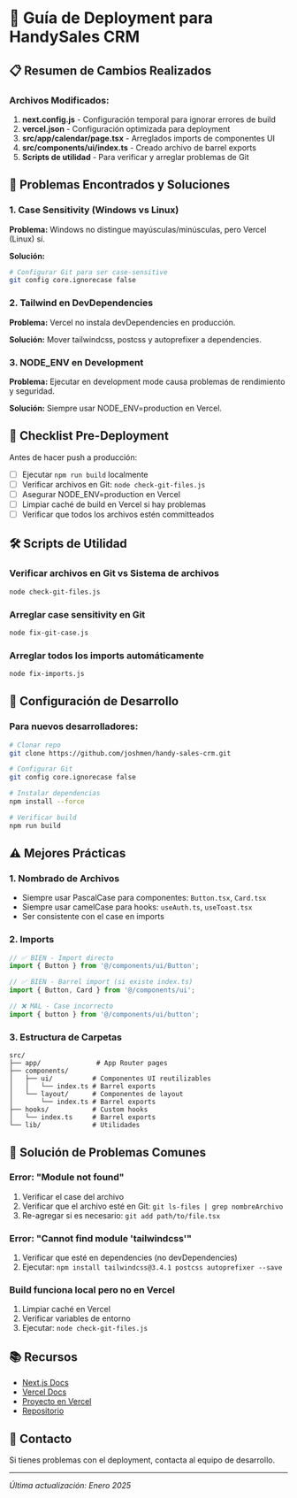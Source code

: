 # 🚀 Guía de Deployment para HandySales CRM

## 📋 Resumen de Cambios Realizados

### Archivos Modificados:
1. **next.config.js** - Configuración temporal para ignorar errores de build
2. **vercel.json** - Configuración optimizada para deployment
3. **src/app/calendar/page.tsx** - Arreglados imports de componentes UI
4. **src/components/ui/index.ts** - Creado archivo de barrel exports
5. **Scripts de utilidad** - Para verificar y arreglar problemas de Git

## 🐛 Problemas Encontrados y Soluciones

### 1. **Case Sensitivity (Windows vs Linux)**
**Problema:** Windows no distingue mayúsculas/minúsculas, pero Vercel (Linux) sí.

**Solución:**
```bash
# Configurar Git para ser case-sensitive
git config core.ignorecase false
```

### 2. **Tailwind en DevDependencies**
**Problema:** Vercel no instala devDependencies en producción.

**Solución:** Mover tailwindcss, postcss y autoprefixer a dependencies.

### 3. **NODE_ENV en Development**
**Problema:** Ejecutar en development mode causa problemas de rendimiento y seguridad.

**Solución:** Siempre usar NODE_ENV=production en Vercel.

## 📝 Checklist Pre-Deployment

Antes de hacer push a producción:

- [ ] Ejecutar `npm run build` localmente
- [ ] Verificar archivos en Git: `node check-git-files.js`
- [ ] Asegurar NODE_ENV=production en Vercel
- [ ] Limpiar caché de build en Vercel si hay problemas
- [ ] Verificar que todos los archivos estén committeados

## 🛠️ Scripts de Utilidad

### Verificar archivos en Git vs Sistema de archivos
```bash
node check-git-files.js
```

### Arreglar case sensitivity en Git
```bash
node fix-git-case.js
```

### Arreglar todos los imports automáticamente
```bash
node fix-imports.js
```

## 🔧 Configuración de Desarrollo

### Para nuevos desarrolladores:
```bash
# Clonar repo
git clone https://github.com/joshmen/handy-sales-crm.git

# Configurar Git
git config core.ignorecase false

# Instalar dependencias
npm install --force

# Verificar build
npm run build
```

## ⚠️ Mejores Prácticas

### 1. **Nombrado de Archivos**
- Siempre usar PascalCase para componentes: `Button.tsx`, `Card.tsx`
- Siempre usar camelCase para hooks: `useAuth.ts`, `useToast.tsx`
- Ser consistente con el case en imports

### 2. **Imports**
```typescript
// ✅ BIEN - Import directo
import { Button } from '@/components/ui/Button';

// ✅ BIEN - Barrel import (si existe index.ts)
import { Button, Card } from '@/components/ui';

// ❌ MAL - Case incorrecto
import { button } from '@/components/ui/button';
```

### 3. **Estructura de Carpetas**
```
src/
├── app/              # App Router pages
├── components/
│   ├── ui/          # Componentes UI reutilizables
│   │   └── index.ts # Barrel exports
│   └── layout/      # Componentes de layout
│       └── index.ts # Barrel exports
├── hooks/           # Custom hooks
│   └── index.ts     # Barrel exports
└── lib/             # Utilidades
```

## 🚨 Solución de Problemas Comunes

### Error: "Module not found"
1. Verificar el case del archivo
2. Verificar que el archivo esté en Git: `git ls-files | grep nombreArchivo`
3. Re-agregar si es necesario: `git add path/to/file.tsx`

### Error: "Cannot find module 'tailwindcss'"
1. Verificar que esté en dependencies (no devDependencies)
2. Ejecutar: `npm install tailwindcss@3.4.1 postcss autoprefixer --save`

### Build funciona local pero no en Vercel
1. Limpiar caché en Vercel
2. Verificar variables de entorno
3. Ejecutar: `node check-git-files.js`

## 📚 Recursos

- [Next.js Docs](https://nextjs.org/docs)
- [Vercel Docs](https://vercel.com/docs)
- [Proyecto en Vercel](https://vercel.com/joshmens-projects/handy-sales-crm)
- [Repositorio](https://github.com/joshmen/handy-sales-crm)

## 👥 Contacto

Si tienes problemas con el deployment, contacta al equipo de desarrollo.

---

*Última actualización: Enero 2025*
